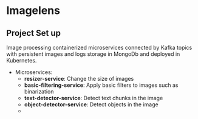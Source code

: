 # Imagelens


## Project Set up
Image processing containerized microservices connected by Kafka topics with persistent images and logs storage in MongoDb and deployed in Kubernetes.

- Microservices:
    - **resizer-service**: Change the size of images
    - **basic-filtering-service**: Apply basic filters to images such as binarization
    - **text-detector-service**: Detect text chunks in the image
    - **object-detector-service**: Detect objects in the image
    - 